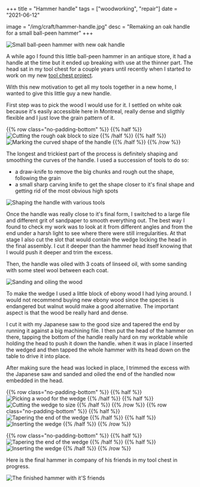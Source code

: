 +++
title = "Hammer handle"
tags = ["woodworking", "repair"]
date = "2021-06-12"

image = "/img/craft/hammer-handle.jpg"
desc = "Remaking an oak handle for a small ball-peen hammer"
+++

![Small ball-peen hammer with new oak handle](/img/craft/hammer-handle.jpg)

A while ago I found this little ball-peen hammer in an antique store, it had a handle at the time but it ended up breaking with use at the thinner part. The head sat in my tool chest for a couple years until recently when I started to work on my new [tool chest project](/craft/tool-chest/).

With this new motivation to get all my tools together in a new home, I wanted to give this little guy a new handle.

First step was to pick the wood I would use for it. I settled on white oak because it's easily accessible here in Montreal, really dense and sligthly flexible and I just love the grain pattern of it.

{{% row class="no-padding-bottom" %}}
{{% half %}}
![Cutting the rough oak block to size](/img/craft/hammer-handle-1.jpg)
{{% /half %}}
{{% half %}}
![Marking the curved shape of the handle](/img/craft/hammer-handle-2.jpg)
{{% /half %}}
{{% /row %}}

The longest and trickiest part of the process is definitely shaping and smoothing the curves of the handle. I used a succession of tools to do so:  
- a draw-knife to remove the big chunks and rough out the shape, following the grain
- a small sharp carving knife to get the shape closer to it's final shape and getting rid of the most obvious high spots

![Shaping the handle with various tools](/img/craft/hammer-handle-3.jpg)

Once the handle was really close to it's final form, I switched to a large file and different grit of sandpaper to smooth everything out. The best way I found to check my work was to look at it from different angles and from the end under a harsh light to see where there were still irregularities. At that stage I also cut the slot that would contain the wedge locking the head in the final assembly. I cut it deeper than the hammer head itself knowing that I would push it deeper and trim the excess.

Then, the handle was oiled with 3 coats of linseed oil, with some sanding with some steel wool between each coat.

![Sanding and oiling the wood](/img/craft/hammer-handle-4.jpg)

To make the wedge I used a little block of ebony wood I had lying around. I would not recommend buying new ebony wood since the species is endangered but walnut would make a good alternative. The important aspect is that the wood be really hard and dense.

I cut it with my Japanese saw to the good size and tapered the end by running it against a big machining file. I then put the head of the hammer on there, tapping the bottom of the handle really hard on my worktable while holding the head to push it down the handle. when it was in place I inserted the wedged and then tapped the whole hammer with its head down on the table to drive it into place.

After making sure the head was locked in place, I trimmed the excess with the Japanese saw and sanded and oiled the end of the handled now embedded in the head.

{{% row class="no-padding-bottom" %}}
{{% half %}}
![Picking a wood for the wedge](/img/craft/hammer-handle-6.jpg)
{{% /half %}}
{{% half %}}
![Cutting the wedge to size](/img/craft/hammer-handle-7.jpg)
{{% /half %}}
{{% /row %}}
{{% row class="no-padding-bottom" %}}
{{% half %}}
![Tapering the end of the wedge](/img/craft/hammer-handle-8.jpg)
{{% /half %}}
{{% half %}}
![Inserting the wedge](/img/craft/hammer-handle-9.jpg)
{{% /half %}}
{{% /row %}}

{{% row class="no-padding-bottom" %}}
{{% half %}}
![Tapering the end of the wedge](/img/craft/hammer-handle-10.jpg)
{{% /half %}}
{{% half %}}
![Inserting the wedge](/img/craft/hammer-handle-11.jpg)
{{% /half %}}
{{% /row %}}

Here is the final hammer in company of his friends in my tool chest in progress.

![The finished hammer with it'S friends](/img/craft/hammer-handle-12.jpg)

